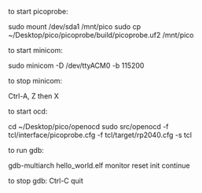 to start picoprobe:

   sudo mount /dev/sda1 /mnt/pico
   sudo cp ~/Desktop/pico/picoprobe/build/picoprobe.uf2 /mnt/pico
   
to start minicom:

   sudo minicom -D /dev/ttyACM0 -b 115200

to stop minicom:

   Ctrl-A, Z then X
 
to start ocd:

   cd ~/Desktop/pico/openocd
   sudo src/openocd -f tcl/interface/picoprobe.cfg -f tcl/target/rp2040.cfg -s tcl

to run gdb:

   gdb-multiarch hello_world.elf
   monitor reset init
   continue

to stop gdb:
   Ctrl-C
   quit

   
   
